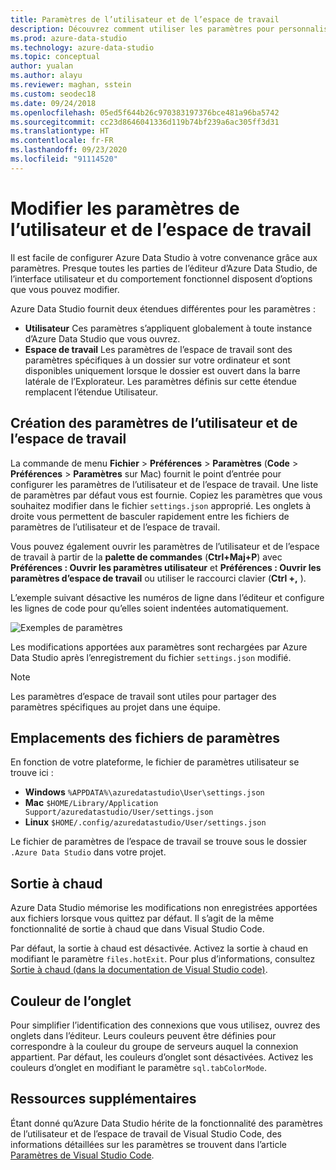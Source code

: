 ```yaml
---
title: Paramètres de l’utilisateur et de l’espace de travail
description: Découvrez comment utiliser les paramètres pour personnaliser l’éditeur, l’interface utilisateur et le comportement fonctionnel d’Azure Data Studio selon vos préférences.
ms.prod: azure-data-studio
ms.technology: azure-data-studio
ms.topic: conceptual
author: yualan
ms.author: alayu
ms.reviewer: maghan, sstein
ms.custom: seodec18
ms.date: 09/24/2018
ms.openlocfilehash: 05ed5f644b26c970383197376bce481a96ba5742
ms.sourcegitcommit: cc23d8646041336d119b74bf239a6ac305ff3d31
ms.translationtype: HT
ms.contentlocale: fr-FR
ms.lasthandoff: 09/23/2020
ms.locfileid: "91114520"
---
```

# <a name="modify-user-and-workspace-settings"></a>Modifier les paramètres de l’utilisateur et de l’espace de travail

Il est facile de configurer Azure Data Studio à votre convenance grâce aux paramètres. Presque toutes les parties de l’éditeur d’Azure Data Studio, de l’interface utilisateur et du comportement fonctionnel disposent d’options que vous pouvez modifier.

Azure Data Studio fournit deux étendues différentes pour les paramètres :

* **Utilisateur** Ces paramètres s’appliquent globalement à toute instance d’Azure Data Studio que vous ouvrez.
* **Espace de travail** Les paramètres de l’espace de travail sont des paramètres spécifiques à un dossier sur votre ordinateur et sont disponibles uniquement lorsque le dossier est ouvert dans la barre latérale de l’Explorateur. Les paramètres définis sur cette étendue remplacent l’étendue Utilisateur.

## <a name="creating-user-and-workspace-settings"></a>Création des paramètres de l’utilisateur et de l’espace de travail

La commande de menu **Fichier** > **Préférences** > **Paramètres** (**Code** > **Préférences** > **Paramètres** sur Mac) fournit le point d’entrée pour configurer les paramètres de l’utilisateur et de l’espace de travail. Une liste de paramètres par défaut vous est fournie. Copiez les paramètres que vous souhaitez modifier dans le fichier `settings.json` approprié. Les onglets à droite vous permettent de basculer rapidement entre les fichiers de paramètres de l’utilisateur et de l’espace de travail.

Vous pouvez également ouvrir les paramètres de l’utilisateur et de l’espace de travail à partir de la **palette de commandes** (**Ctrl+Maj+P**) avec **Préférences : Ouvrir les paramètres utilisateur** et **Préférences : Ouvrir les paramètres d’espace de travail** ou utiliser le raccourci clavier (**Ctrl +,** ).

L’exemple suivant désactive les numéros de ligne dans l’éditeur et configure les lignes de code pour qu’elles soient indentées automatiquement.

![Exemples de paramètres](media/settings/sample-settings.png)

Les modifications apportées aux paramètres sont rechargées par Azure Data Studio après l’enregistrement du fichier `settings.json` modifié.

> [!NOTE] 
> Les paramètres d’espace de travail sont utiles pour partager des paramètres spécifiques au projet dans une équipe.

## <a name="settings-file-locations"></a>Emplacements des fichiers de paramètres

En fonction de votre plateforme, le fichier de paramètres utilisateur se trouve ici :

* **Windows** `%APPDATA%\azuredatastudio\User\settings.json`
* **Mac** `$HOME/Library/Application Support/azuredatastudio/User/settings.json`
* **Linux** `$HOME/.config/azuredatastudio/User/settings.json`

Le fichier de paramètres de l’espace de travail se trouve sous le dossier `.Azure Data Studio` dans votre projet.

## <a name="hot-exit"></a>Sortie à chaud

Azure Data Studio mémorise les modifications non enregistrées apportées aux fichiers lorsque vous quittez par défaut. Il s’agit de la même fonctionnalité de sortie à chaud que dans Visual Studio Code.

Par défaut, la sortie à chaud est désactivée. Activez la sortie à chaud en modifiant le paramètre `files.hotExit`. Pour plus d’informations, consultez [Sortie à chaud (dans la documentation de Visual Studio code)](https://code.visualstudio.com/docs/editor/codebasics#_hot-exit).

## <a name="tab-color"></a>Couleur de l’onglet

Pour simplifier l’identification des connexions que vous utilisez, ouvrez des onglets dans l’éditeur. Leurs couleurs peuvent être définies pour correspondre à la couleur du groupe de serveurs auquel la connexion appartient. Par défaut, les couleurs d’onglet sont désactivées. Activez les couleurs d’onglet en modifiant le paramètre `sql.tabColorMode`.

## <a name="additional-resources"></a>Ressources supplémentaires

Étant donné qu’Azure Data Studio hérite de la fonctionnalité des paramètres de l’utilisateur et de l’espace de travail de Visual Studio Code, des informations détaillées sur les paramètres se trouvent dans l’article [Paramètres de Visual Studio Code](https://code.visualstudio.com/docs/getstarted/settings).
